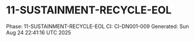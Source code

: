 # 11-SUSTAINMENT-RECYCLE-EOL
Phase: 11-SUSTAINMENT-RECYCLE-EOL
CI: CI-DN001-009
Generated: Sun Aug 24 22:41:16 UTC 2025
